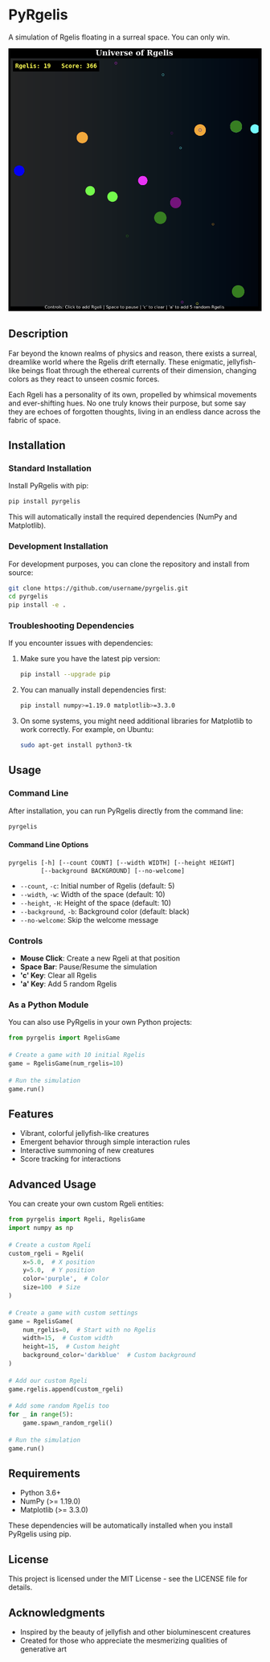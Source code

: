 # PyRgelis

A simulation of Rgelis floating in a surreal space. You can only win.

<img src="screenshot.png" style="width:600px;"/>

## Description

Far beyond the known realms of physics and reason, there exists a surreal, dreamlike world where the Rgelis drift eternally. These enigmatic, jellyfish-like beings float through the ethereal currents of their dimension, changing colors as they react to unseen cosmic forces.

Each Rgeli has a personality of its own, propelled by whimsical movements and ever-shifting hues. No one truly knows their purpose, but some say they are echoes of forgotten thoughts, living in an endless dance across the fabric of space.

## Installation

### Standard Installation

Install PyRgelis with pip:

```bash
pip install pyrgelis
```

This will automatically install the required dependencies (NumPy and Matplotlib).

### Development Installation

For development purposes, you can clone the repository and install from source:

```bash
git clone https://github.com/username/pyrgelis.git
cd pyrgelis
pip install -e .
```

### Troubleshooting Dependencies

If you encounter issues with dependencies:

1. Make sure you have the latest pip version:
   ```bash
   pip install --upgrade pip
   ```

2. You can manually install dependencies first:
   ```bash
   pip install numpy>=1.19.0 matplotlib>=3.3.0
   ```

3. On some systems, you might need additional libraries for Matplotlib to work correctly. For example, on Ubuntu:
   ```bash
   sudo apt-get install python3-tk
   ```

## Usage

### Command Line

After installation, you can run PyRgelis directly from the command line:

```bash
pyrgelis
```

#### Command Line Options

```
pyrgelis [-h] [--count COUNT] [--width WIDTH] [--height HEIGHT] 
         [--background BACKGROUND] [--no-welcome]
```

- `--count`, `-c`: Initial number of Rgelis (default: 5)
- `--width`, `-w`: Width of the space (default: 10)
- `--height`, `-H`: Height of the space (default: 10)
- `--background`, `-b`: Background color (default: black)
- `--no-welcome`: Skip the welcome message

### Controls

- **Mouse Click**: Create a new Rgeli at that position
- **Space Bar**: Pause/Resume the simulation
- **'c' Key**: Clear all Rgelis
- **'a' Key**: Add 5 random Rgelis

### As a Python Module

You can also use PyRgelis in your own Python projects:

```python
from pyrgelis import RgelisGame

# Create a game with 10 initial Rgelis
game = RgelisGame(num_rgelis=10)

# Run the simulation
game.run()
```

## Features

- Vibrant, colorful jellyfish-like creatures
- Emergent behavior through simple interaction rules
- Interactive summoning of new creatures
- Score tracking for interactions

## Advanced Usage

You can create your own custom Rgeli entities:

```python
from pyrgelis import Rgeli, RgelisGame
import numpy as np

# Create a custom Rgeli
custom_rgeli = Rgeli(
    x=5.0,  # X position
    y=5.0,  # Y position
    color='purple',  # Color
    size=100  # Size
)

# Create a game with custom settings
game = RgelisGame(
    num_rgelis=0,  # Start with no Rgelis
    width=15,  # Custom width
    height=15,  # Custom height
    background_color='darkblue'  # Custom background
)

# Add our custom Rgeli
game.rgelis.append(custom_rgeli)

# Add some random Rgelis too
for _ in range(5):
    game.spawn_random_rgeli()

# Run the simulation
game.run()
```

## Requirements

- Python 3.6+
- NumPy (>= 1.19.0)
- Matplotlib (>= 3.3.0)

These dependencies will be automatically installed when you install PyRgelis using pip.

## License

This project is licensed under the MIT License - see the LICENSE file for details.

## Acknowledgments

- Inspired by the beauty of jellyfish and other bioluminescent creatures
- Created for those who appreciate the mesmerizing qualities of generative art
